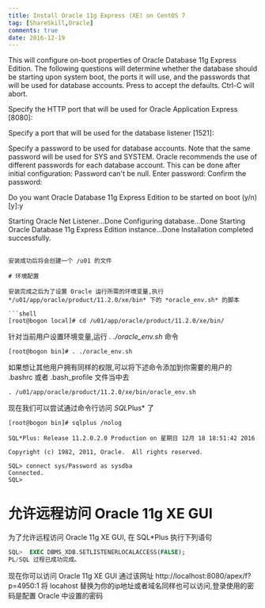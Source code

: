 ```yaml
---
title: Install Oracle 11g Express (XE) on CentOS 7
tag: [ShareSkill,Oracle]
comments: true
date: 2016-12-19
---
```



This will configure on-boot properties of Oracle Database 11g Express 
Edition.  The following questions will determine whether the database should 
be starting upon system boot, the ports it will use, and the passwords that 
will be used for database accounts.  Press <Enter> to accept the defaults. 
Ctrl-C will abort.

Specify the HTTP port that will be used for Oracle Application Express [8080]:

Specify a port that will be used for the database listener [1521]:

Specify a password to be used for database accounts.  Note that the same
password will be used for SYS and SYSTEM.  Oracle recommends the use of 
different passwords for each database account.  This can be done after 
initial configuration:
Password can't be null. Enter password:
Confirm the password:

Do you want Oracle Database 11g Express Edition to be started on boot (y/n) [y]:y

Starting Oracle Net Listener...Done
Configuring database...Done
Starting Oracle Database 11g Express Edition instance...Done
Installation completed successfully.
```

安装成功后将会创建一个 /u01 的文件

# 环境配置

安装完成之后为了设置 Oracle 运行所需的环境变量,执行 */u01/app/oracle/product/11.2.0/xe/bin* 下的 *oracle_env.sh* 的脚本

```shell
[root@bogon local]# cd /u01/app/oracle/product/11.2.0/xe/bin/
```

针对当前用户设置环境变量,运行 *. ./oracle_env.sh* 命令

```shell
[root@bogon bin]# . ./oracle_env.sh
```

如果想让其他用户拥有同样的权限,可以将下述命令添加到你需要的用户的 .bashrc 或者 .bash_profile 文件当中去

```shell
. /u01/app/oracle/product/11.2.0/xe/bin/oracle_env.sh  
```

现在我们可以尝试通过命令行访问 *SQL*Plus* 了

```shell
[root@bogon bin]# sqlplus /nolog

SQL*Plus: Release 11.2.0.2.0 Production on 星期日 12月 18 18:51:42 2016

Copyright (c) 1982, 2011, Oracle.  All rights reserved.

SQL> connect sys/Password as sysdba  
Connected.  
SQL> 
```

# 允许远程访问 Oracle 11g XE GUI

为了允许远程访问 Oracle 11g XE GUI, 在 SQL*Plus 执行下列语句

```sql
SQL>  EXEC DBMS_XDB.SETLISTENERLOCALACCESS(FALSE); 
PL/SQL 过程已成功完成。
```

现在你可以访问 Oracle 11g XE GUI 通过该网址 http://localhost:8080/apex/f?p=4950:1
将 locahost 替换为你的ip地址或者域名同样也可以访问,登录使用的密码是配置 Oracle 中设置的密码


